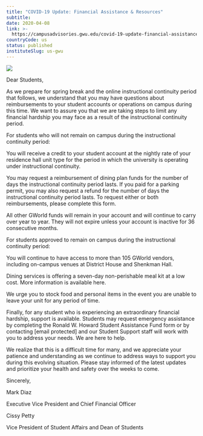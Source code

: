```yaml
---
title: "COVID-19 Update: Financial Assistance & Resources"
subtitle: 
date: 2020-04-08
link: >-
  https://campusadvisories.gwu.edu/covid-19-update-financial-assistance-resources
countryCode: us
status: published
instituteSlug: us-gwu
---
```

![](https://www.gwu.edu/sites/www.gwu.edu/files/image/gw-primary_90x90.jpg)

Dear Students,

As we prepare for spring break and the online instructional continuity period that follows, we understand that you may have questions about reimbursements to your student accounts or operations on campus during this time. We want to assure you that we are taking steps to limit any financial hardship you may face as a result of the instructional continuity period.

For students who will not remain on campus during the instructional continuity period:

You will receive a credit to your student account at the nightly rate of your residence hall unit type for the period in which the university is operating under instructional continuity.

You may request a reimbursement of dining plan funds for the number of days the instructional continuity period lasts. If you paid for a parking permit, you may also request a refund for the number of days the instructional continuity period lasts. To request either or both reimbursements, please complete this form.

All other GWorld funds will remain in your account and will continue to carry over year to year. They will not expire unless your account is inactive for 36 consecutive months.

For students approved to remain on campus during the instructional continuity period:

You will continue to have access to more than 105 GWorld vendors, including on-campus venues at District House and Shenkman Hall.

Dining services is offering a seven-day non-perishable meal kit at a low cost. More information is available here.

We urge you to stock food and personal items in the event you are unable to leave your unit for any period of time.

Finally, for any student who is experiencing an extraordinary financial hardship, support is available. Students may request emergency assistance by completing the Ronald W. Howard Student Assistance Fund form or by contacting [email protected] and our Student Support staff will work with you to address your needs. We are here to help.

We realize that this is a difficult time for many, and we appreciate your patience and understanding as we continue to address ways to support you during this evolving situation. Please stay informed of the latest updates and prioritize your health and safety over the weeks to come.

Sincerely,

Mark Diaz

Executive Vice President and Chief Financial Officer

Cissy Petty

Vice President of Student Affairs and Dean of Students